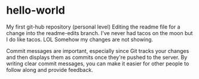 # hello-world
My first git-hub repository (personal level)
Editing the readme file for a change into the readme-edits branch. I've never had tacos on the moon but I do like tacos. LOL
Somehow my changes are not showing. 

Commit messages are important, especially since Git tracks your changes and then displays them as commits once they're pushed to the server. By writing clear commit messages, you can make it easier for other people to follow along and provide feedback.
